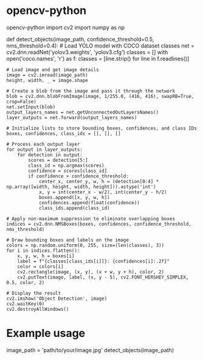 # opencv-python
opencv-python
import cv2
import numpy as np

def detect_objects(image_path, confidence_threshold=0.5, nms_threshold=0.4):
    # Load YOLO model with COCO dataset classes
    net = cv2.dnn.readNet('yolov3.weights', 'yolov3.cfg')
    classes = []
    with open('coco.names', 'r') as f:
        classes = [line.strip() for line in f.readlines()]

    # Load image and get image details
    image = cv2.imread(image_path)
    height, width, _ = image.shape

    # Create a blob from the image and pass it through the network
    blob = cv2.dnn.blobFromImage(image, 1/255.0, (416, 416), swapRB=True, crop=False)
    net.setInput(blob)
    output_layers_names = net.getUnconnectedOutLayersNames()
    layer_outputs = net.forward(output_layers_names)

    # Initialize lists to store bounding boxes, confidences, and class IDs
    boxes, confidences, class_ids = [], [], []

    # Process each output layer
    for output in layer_outputs:
        for detection in output:
            scores = detection[5:]
            class_id = np.argmax(scores)
            confidence = scores[class_id]
            if confidence > confidence_threshold:
                center_x, center_y, w, h = (detection[0:4] * np.array([width, height, width, height])).astype('int')
                x, y = int(center_x - w/2), int(center_y - h/2)
                boxes.append([x, y, w, h])
                confidences.append(float(confidence))
                class_ids.append(class_id)

    # Apply non-maximum suppression to eliminate overlapping boxes
    indices = cv2.dnn.NMSBoxes(boxes, confidences, confidence_threshold, nms_threshold)

    # Draw bounding boxes and labels on the image
    colors = np.random.uniform(0, 255, size=(len(classes), 3))
    for i in indices.flatten():
        x, y, w, h = boxes[i]
        label = f"{classes[class_ids[i]]}: {confidences[i]:.2f}"
        color = colors[i]
        cv2.rectangle(image, (x, y), (x + w, y + h), color, 2)
        cv2.putText(image, label, (x, y - 5), cv2.FONT_HERSHEY_SIMPLEX, 0.5, color, 2)

    # Display the result
    cv2.imshow('Object Detection', image)
    cv2.waitKey(0)
    cv2.destroyAllWindows()

# Example usage
image_path = 'path/to/your/image.jpg'
detect_objects(image_path)
